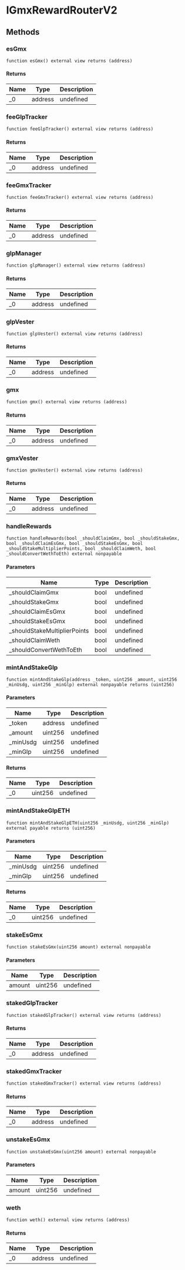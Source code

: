 # IGmxRewardRouterV2









## Methods

### esGmx

```solidity
function esGmx() external view returns (address)
```






#### Returns

| Name | Type | Description |
|---|---|---|
| _0 | address | undefined |

### feeGlpTracker

```solidity
function feeGlpTracker() external view returns (address)
```






#### Returns

| Name | Type | Description |
|---|---|---|
| _0 | address | undefined |

### feeGmxTracker

```solidity
function feeGmxTracker() external view returns (address)
```






#### Returns

| Name | Type | Description |
|---|---|---|
| _0 | address | undefined |

### glpManager

```solidity
function glpManager() external view returns (address)
```






#### Returns

| Name | Type | Description |
|---|---|---|
| _0 | address | undefined |

### glpVester

```solidity
function glpVester() external view returns (address)
```






#### Returns

| Name | Type | Description |
|---|---|---|
| _0 | address | undefined |

### gmx

```solidity
function gmx() external view returns (address)
```






#### Returns

| Name | Type | Description |
|---|---|---|
| _0 | address | undefined |

### gmxVester

```solidity
function gmxVester() external view returns (address)
```






#### Returns

| Name | Type | Description |
|---|---|---|
| _0 | address | undefined |

### handleRewards

```solidity
function handleRewards(bool _shouldClaimGmx, bool _shouldStakeGmx, bool _shouldClaimEsGmx, bool _shouldStakeEsGmx, bool _shouldStakeMultiplierPoints, bool _shouldClaimWeth, bool _shouldConvertWethToEth) external nonpayable
```





#### Parameters

| Name | Type | Description |
|---|---|---|
| _shouldClaimGmx | bool | undefined |
| _shouldStakeGmx | bool | undefined |
| _shouldClaimEsGmx | bool | undefined |
| _shouldStakeEsGmx | bool | undefined |
| _shouldStakeMultiplierPoints | bool | undefined |
| _shouldClaimWeth | bool | undefined |
| _shouldConvertWethToEth | bool | undefined |

### mintAndStakeGlp

```solidity
function mintAndStakeGlp(address _token, uint256 _amount, uint256 _minUsdg, uint256 _minGlp) external nonpayable returns (uint256)
```





#### Parameters

| Name | Type | Description |
|---|---|---|
| _token | address | undefined |
| _amount | uint256 | undefined |
| _minUsdg | uint256 | undefined |
| _minGlp | uint256 | undefined |

#### Returns

| Name | Type | Description |
|---|---|---|
| _0 | uint256 | undefined |

### mintAndStakeGlpETH

```solidity
function mintAndStakeGlpETH(uint256 _minUsdg, uint256 _minGlp) external payable returns (uint256)
```





#### Parameters

| Name | Type | Description |
|---|---|---|
| _minUsdg | uint256 | undefined |
| _minGlp | uint256 | undefined |

#### Returns

| Name | Type | Description |
|---|---|---|
| _0 | uint256 | undefined |

### stakeEsGmx

```solidity
function stakeEsGmx(uint256 amount) external nonpayable
```





#### Parameters

| Name | Type | Description |
|---|---|---|
| amount | uint256 | undefined |

### stakedGlpTracker

```solidity
function stakedGlpTracker() external view returns (address)
```






#### Returns

| Name | Type | Description |
|---|---|---|
| _0 | address | undefined |

### stakedGmxTracker

```solidity
function stakedGmxTracker() external view returns (address)
```






#### Returns

| Name | Type | Description |
|---|---|---|
| _0 | address | undefined |

### unstakeEsGmx

```solidity
function unstakeEsGmx(uint256 amount) external nonpayable
```





#### Parameters

| Name | Type | Description |
|---|---|---|
| amount | uint256 | undefined |

### weth

```solidity
function weth() external view returns (address)
```






#### Returns

| Name | Type | Description |
|---|---|---|
| _0 | address | undefined |




